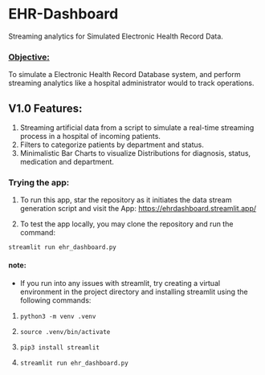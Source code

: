 # EHR-Dashboard
Streaming analytics for Simulated Electronic Health Record Data. 

### <Objective:> 
To simulate a Electronic Health Record Database system, and perform streaming analytics like a hospital administrator would to track operations.

## V1.0 Features:

1. Streaming artificial data from a script to simulate a real-time streaming process in a hospital of incoming patients.
2. Filters to categorize patients by department and status.
3. Minimalistic Bar Charts to visualize Distributions for diagnosis, status, medication and department.

### Trying the app: 

1. To run this app, star the repository as it initiates the data stream generation script and visit the App: https://ehrdashboard.streamlit.app/ 

2. To test the app locally, you may clone the repository and run the command:

`streamlit run ehr_dashboard.py`

#### note:

* If you run into any issues with streamlit, try creating a virtual environment in the project directory and installing streamlit using the following commands:

1. `python3 -m venv .venv`

2. `source .venv/bin/activate`

3. `pip3 install streamlit`

4. `streamlit run ehr_dashboard.py`
